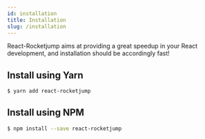 ```yaml
---
id: installation
title: Installation
slug: /installation
---
```


React-Rocketjump aims at providing a great speedup in your React development, and installation should be accordingly fast!

## Install using Yarn
```sh
$ yarn add react-rocketjump
```

## Install using NPM
```sh
$ npm install --save react-rocketjump
```